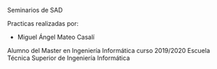 Seminarios de SAD

Practicas realizadas por:

- Miguel Ángel Mateo Casalí

Alumno del Master en Ingeniería Informática curso 2019/2020
Escuela Técnica Superior de Ingeniería Informática
